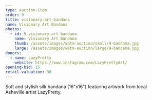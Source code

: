 ```yaml
---
type: auction-item
order: 9
title: visionary-art-bandana
name: Visionary Art Bandana
photos:
  - id: 9-visionary-art-bandana
    name: Visionary Art Bandana
    thumb: /assets/images/watm-auction/small/9-bandana.jpg
    large: /assets/images/watm-auction/large/9-bandana.jpg
donors:
  - name: LazyPretty
    website: https://www.instagram.com/LazyPrettyArt/
opening-bid: 15
retail-valuation: 30
---
```


Soft and stylish silk bandana (16"x16") featuring artwork from local Asheville artist LazyPretty.
